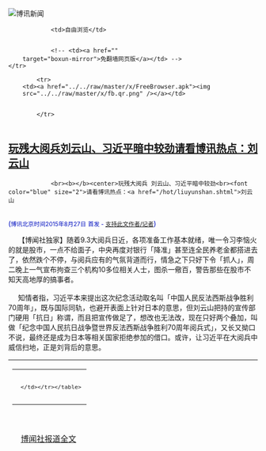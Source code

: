 

<img src="../../raw/master/x/logo_40.gif" alt="博讯新闻"/>
<table>
    <tr>
                
                <td>自由浏览</td>
        
        
                <!-- <td><a href=""
        target="boxun-mirror">免翻墙网页版</a></td> -->
    </tr>
    
            <tr>
        <td><a href="../../raw/master/x/FreeBrowser.apk"><img
        src="../../raw/master/x/fb.qr.png" /></a></td>

        
            </tr>
</table>
<h2>
	<a href="http://www.boxun.com/news/gb/china/2015/08/201508270357.shtml" target="boxun-mirror">玩残大阅兵刘云山、习近平暗中较劲请看博讯热点：刘云山</a>
</h2>
<p><tr>
<td class="F11" colspan="2" style="line-height:18pt; font-family:宋体; font-size: 12pt;padding:10px;border-top:0"> 

                <br><b></b><center>玩残大阅兵 刘云山、习近平暗中较劲<br><font color="blue" size="2">请看博讯热点：<a href="/hot/liuyunshan.shtml">刘云山
</a></font><br><font color="#000fC0">(<small>博讯北京时间2015年8月27日</small> <small>首发 - <a href="/cgi-bin/news/support.cgi?art_id=china201508270357" target="_new">支持此文作者/记者</a></small>)</font>
</center>
                <!--bodystart-->      【博闻社独家】随着9.3大阅兵日近，各项准备工作基本就绪，唯一令习李恼火的就是股市，一点不给面子，中央再度对银行「降准」甚至连全民养老金都搭进去了，依然跌个不停，与阅兵应有的气氛背道而行，情急之下只好下令「抓人」，周二晚上一气宣布拘查三个机构10多位相关人士，图杀一儆百，警告那些在股市不知天高地厚的搞事者。<br>
    <br>
      知情者指，习近平本来提出这次纪念活动取名叫「中国人民反法西斯战争胜利70周年」，既与国际同轨，也避开表面上针对日本的意思，但刘云山把持的宣传部门硬用「抗日」称谓，而且把宣传做足了，想改也无法改，现在只好两个叠加，叫做「纪念中国人民抗日战争暨世界反法西斯战争胜利70周年阅兵式」，又长又拗口不说，最终还是成为日本等相关国家拒绝参加的借口。或许，让习近平在大阅兵中威信扫地，正是刘背后的意思。 
<table cellpadding="4" align="left" border="0" width="300" height="250"><tr><td>
<table cellpadding="2" cellspacing="0" border="0"><tr><td align="center" style="line-height:18pt; font-family:宋体; font-size: 10pt;padding:10px;border-top:0">

<!-- boxun.com_300x250_education-article-embed_chinese -->
<div id="box011">
<script type="text/javascript">

</script>
</div>

     </td></tr></table>
</td></tr></table>
<br>
                       <br>
    <a href="http://bowenpress.com/news/bowen_14916.html">博闻社报道全文</a><br>
    <br>
        <br>
    <br>
        <p><strong>博闻强记、洞察中国</strong>：关注博闻精彩报道，推特（<a href="http://twitter.com/bowenpress">@bowenpress</a>）、脸书（<a href="http://facebook.com/bowenpress">@bowenpress</a>）</p>
 [博讯首发,转载请注明出处]- <a href="/cgi-bin/news/support.cgi?art_id=china201508270357" target="_new">支持此文作者/记者</a><!--bodyend-->(博讯 boxun.com) <br><!----> 4100357       
<hr>
<table width="620"><tr><td>
<b></p>
<p>
	<small> ============== 12小时前</small>
</p><h2>
	<a href="http://www.boxun.com/news/gb/china/2015/08/201508270016.shtml" target="boxun-mirror">中信证券总经理被抓背后剑指中共常委刘云山请看博讯热点：刘云山</a>
</h2>
<p><tr>
<td class="F11" colspan="2" style="line-height:18pt; font-family:宋体; font-size: 12pt;padding:10px;border-top:0"> 

                <br><b></b><center>中信证券总经理被抓 背后剑指中共常委刘云山<br><font color="blue" size="2">请看博讯热点：<a href="/hot/liuyunshan.shtml">刘云山
</a></font><br><font color="#000fC0">(<small>博讯北京时间2015年8月27日</small> <small>首发 - <a href="/cgi-bin/news/support.cgi?art_id=china201508270016" target="_new">支持此文作者/记者</a></small>)</font>
</center>
                <!--bodystart-->      【博闻社独家】内地股市大溃堤，虽当局倾尽全力打救，甚至注入养老基金但仍无济于市，本周沪市跌破3000点，逾亿股民怒气冲天几近爆煲。当局情急之下昨日一口气宣布拘查三个部门有关人士，其中最受关注是中信证券总经理徐刚。本社获悉，徐刚的顶头上司正是中信证券副董事长刘乐飞，刘乐飞的父亲即中共现任政治局常委刘云山。<br>
    <br>
     新华社8月25日晚间发布消息称，中信证券徐某等8人涉嫌违法从事证券交易活动已被公安机关要求协助调查。财新记者今日确认，中信证券徐某即为中信证券执行委员会委员、董事总经理徐刚。而中信内部人士对本社透露，徐刚的上司正是去年3月上任中信副董事长的刘乐飞，也就是刘云山的大公子。 
<table cellpadding="4" align="left" border="0" width="300" height="250"><tr><td>
<table cellpadding="2" cellspacing="0" border="0"><tr><td align="center" style="line-height:18pt; font-family:宋体; font-size: 10pt;padding:10px;border-top:0">

<!-- boxun.com_300x250_article-embed_chinese -->

<!-- boxun.com_300x250_article-embed_chinese -->
<div id="box006">
<script type="text/javascript">

</script>
</div>


     </td></tr></table>
</td></tr></table>
<br>
                       <br>
    去年3月18日，中国证监会层批覆同意刘乐飞出任中信证券副董事长。在刘乐飞赴任该职务后，中信证券副董事长职位也由一变二，分别为殷可和刘乐飞担任。年仅41岁的刘乐飞也是中信证券目前董事会中最年轻的一位。<br>
    <br>
    <a href="http://bowenpress.com/news/bowen_14807.html">博闻社报道全文</a><br>
    <br>
    <p><strong>博闻强记、洞察中国</strong>：关注博闻精彩报道，推特（<a href="http://twitter.com/bowenpress">@bowenpress</a>）、脸书（<a href="http://facebook.com/bowenpress">@bowenpress</a>）</p>
 [博讯首发,转载请注明出处]- <a href="/cgi-bin/news/support.cgi?art_id=china201508270016" target="_new">支持此文作者/记者</a><!--bodyend-->(博讯 boxun.com) <br><!----> 3550016       
<hr>
<table width="620"><tr><td>
<b></p>
<p>
	<small> ============== 12小时前</small>
</p><h2>
	<a href="http://www.boxun.com/news/gb/china/2015/08/201508252306.shtml" target="boxun-mirror">病危中李鹏不忘9.3登天安门观礼阅兵请看博讯热点：李鹏家族</a>
</h2>
<p><tr>
<td class="F11" colspan="2" style="line-height:18pt; font-family:宋体; font-size: 12pt;padding:10px;border-top:0"> 

                <br><b></b><center>病危中李鹏不忘9.3登天安门观礼阅兵<br><font color="blue" size="2">请看博讯热点：<a href="/hot/lipeng.shtml">李鹏家族
</a></font><br><font color="#000fC0">(<small>博讯北京时间2015年8月25日</small> <small>首发 - <a href="/cgi-bin/news/support.cgi?art_id=china201508252306" target="_new">支持此文作者/记者</a></small>)</font>
</center>
                <!--bodystart-->      【博闻社独家】纪念抗日战争胜利70周年9.3大阅兵万事具备，如箭待发。中共高层正就阅兵主席台观礼的安排进行协商，包括胡锦涛、江泽民等前任领导人如何安排等。已病危卧床的前总理李鹏被征询意见时表示，如身体许可“希望和同志们一起</p>
<p>
	<small> ============== 2天前</small>
</p><h2>
	<a href="http://www.boxun.com/news/gb/finance/2015/08/201508240223.shtml" target="boxun-mirror">央行内部消息：明年人民币兑美元恐贬至8请看博讯热点：人民币升值</a>
</h2>
<p><tr><td class="F11" colspan="2" style="line-height:18pt; font-family:宋体; font-size: 12pt;padding:10px;border-top:0"> 

                <br><b></b><center>央行内部消息：明年人民币兑美元恐贬至8<br><font color="blue" size="2">请看博讯热点：<a href="/hot/renminbi.shtml">人民币升值
</a></font><br><font color="#000fC0">(<small>博讯北京时间2015年8月24日</small> <small>首发 - <a href="/cgi-bin/news/support.cgi?art_id=finance201508240223" target="_new">支持此文作者/记者</a></small>)</font>
</center>
                <!--bodystart-->      【博</td></tr></p>
<p>
	<small> ============== 3天前</small>
</p><h2>
	<a href="http://www.boxun.com/news/gb/china/2015/08/201508221121.shtml" target="boxun-mirror">紫禁城来鸿:习近平对达赖喇嘛比胡锦涛还狠？请看博讯热点：西藏问题</a>
</h2>
<p><tr>
<td class="F11" colspan="2" style="line-height:18pt; font-family:宋体; font-size: 12pt;padding:10px;border-top:0"> 

                <br><b></b><center>紫禁城来鸿:习近平对达赖喇嘛比胡锦涛还狠？<br><font color="blue" size="2">请看博讯热点：<a href="/hot/tibet.shtml">西藏问题
</a></font><br><font color="#000fC0">(<small>博讯北京时间2015年8月22日</small> <small>首发 - <a href="/cgi-bin/news/support.cgi?art_id=china201508221121" target="_new">支持此文作者/记者</a></small>)</font>
</center>
                <!--bodystart-->      【博闻社独家】这几天(其实不止这几天)习近平一定忙翻天了。今天，北京要举行世界田径锦标赛，虽说是体育赛事，但今晚在国家体育场举行的开幕式习大大要可能要出席；赛事一结束紧跟着就是举世瞩目的9.3大阅兵，那是今年内政的大事。阅兵一完，又是西藏自治区成立50周年庆典，中央要派人去祝贺，没准习大大又要亲自赴雪域高原，给藏族人民一个惊喜；随后是对美国的国事访问，那又是今年外交的压轴，习老大已下旨，“只许成功不许失败”。<br>
    <br>
     说到西藏自治区50周年庆典，可能外面不够重视，毕竟离首都中心远了点，再说了，五个自治区经常有这个庆典那个庆典，犯不着大惊小怪。不过，本编辑近日收到紫禁城来鸿却提醒，千万莫忽视西南雪域高原的事情，最近习大大有一个关于西藏的内部讲话，对达赖喇嘛和藏独分裂问题，首次发出如此强烈的内部警告，使不少听训者都有点出乎意外。 
<table cellpadding="4" align="left" border="0" width="300" height="250"><tr><td>
<table cellpadding="2" cellspacing="0" border="0"><tr><td align="center" style="line-height:18pt; font-family:宋体; font-size: 10pt;padding:10px;border-top:0">

<!-- boxun.com_300x250_article-embed_chinese -->

<!-- boxun.com_300x250_article-embed_chinese -->
<div id="box006">
<script type="text/javascript">

</script>
</div>


     </td></tr></table>
</td></tr></table>
<br>
                       <br>
    来鸿透露，习近平的这个有关西藏的讲话，对达赖喇嘛充满了敌意和仇视，将藏区过去一段时期出现的僧侣自焚现象，归罪于达赖喇嘛分裂集团。将达赖喇嘛及其争取西藏自由的藏人归类为“外国反华势力”，包括民运、东突、法轮功等。而且称西藏的分裂活动策略在改变，出现新的手法甚至是暴力倾向。<br>
    <br>
    来鸿透露，习大大在讲话中，使用了“达赖所剩的时日已不多了”这样的表述，似乎显示中共用“斗命长”的战略来对付达赖，已见到曙光。习大大还要求驻藏军队要积极配合地方维稳，加大西藏重点敏感地区的维稳力度，要坚决打击敌对势力的破坏活动。并指示藏区军队参与的维稳要转入常态，部队要树立长期作战的思想。<br>
    <br>
    <p><strong>博闻强记、洞察中国</strong>：关注博闻精彩报道，推特（<a href="http://twitter.com/bowenpress">@bowenpress</a>）、脸书（<a href="http://facebook.com/bowenpress">@bowenpress</a>）</p>
 [博讯首发,转载请注明出处]- <a href="/cgi-bin/news/support.cgi?art_id=china201508221121" target="_new">支持此文作者/记者</a><!--bodyend-->(博讯 boxun.com) <br><!----> 161121       
<hr>
<table width="620"><tr><td>
<b></p>
<p>
	<small> ============== 5天前</small>
</p><h2>
	<a href="http://www.boxun.com/news/gb/china/2015/08/201508220505.shtml" target="boxun-mirror">数千老兵集结广东阳江千警戒备封锁全城请看博讯热点：突发事件</a>
</h2>
<p><tr>
<td class="F11" colspan="2" style="line-height:18pt; font-family:宋体; font-size: 12pt;padding:10px;border-top:0"> 

                <br><b></b><center>数千老兵集结广东阳江千警戒备封锁全城<br><font color="blue" size="2">请看博讯热点：<a href="/hot/tufa.shtml">突发事件
</a></font><br><font color="#000fC0">(<small>博讯北京时间2015年8月22日</small> <small>首发 - <a href="/cgi-bin/news/support.cgi?art_id=china201508220505" target="_new">支持此文作者/记者</a></small>)</font>
</center>
                <!--bodystart-->      各地数千老兵集结广东省阳江市为日前被打伤的老兵讨说法，当地出动逾千警力全城戒备，多个高速路口以及市内多条道路被警察封锁，全城交通瘫痪。<br>
    <br>
    8月19日，数百越战老兵到阳江市政府抗议政府克扣老兵补贴时，与大量警察以及政府人员发生激烈冲突，导致20余名老兵受伤入院。当天下午开始，广东省内以及广西、湖南、贵州等多省老兵陆续赶至阳江声援并围堵阳江市政府。<br>
    <br>
    网友“通明肥记”发帖说：阳江成了老兵集中营啊，连山西、广西都来了，广东省内好多地方也来了，团结就是力量，什么时候才能结束。<br>
    <br>
    另一名网友“牛仔抄都你啦”说：据情报,今早已有六个省的参战老兵抵达阳江！<br>
    <br>
    当地出动大量特警、武警封锁了多个高速路口，拦截前来声援的老兵，从21日开始，市内通往市政府的多条道路被警察设置路障封锁，全城交通瘫痪。同时，各媒体记者亦被禁止进入阳江市。<br>
    <br>
    网友“Ranevs”发帖说：整个阳江已经混乱成一团粥了。市区道路几乎全部瘫痪，各高速路口全是武警特警执勤，封锁各处消息，不让各大媒体进入阳江。目前为止，阳江市政府方圆一公里内为警戒区，武警特警24小时待命，预防各类突发事件。<br>
    <br>
    至21日，老兵搭建在市政府的帐篷已被警察强行拆除，示威老兵已无法靠近市政府，但仍有部分老兵周边游行抗议。网友上传到网络的图片显示，阳江市政府周边布满了大量路障以及各种警察，只有数百市民在场围观，未见有老兵出现。<br>
    <br>
    网友“tck1262404957”发帖说：昨天，老兵们集结在市政府门口，属于主攻方，而政府处于防御状态，无从下手。 无奈被奸人离间出卖，导致老兵们失去上风位置。现在政府军重兵把守主要城门，老兵们无法突破城门，支援兵又被截停，老兵老将太可怜了。<br>
    <br>
    “tck1262404957”说：老兵们现在无法再次进入市政府门口抗议，只能游街示威。<br>
    <br>
    目前事态仍在发展当中。<br>
    <br>
    （网路图片） <br>
    <img src="/news/images/2015/08/201508220505china1.jpg" alt="数千老兵集结广东阳江千警戒备封锁全城"><p><br>
    <img src="/news/images/2015/08/201508220505china2.jpg" alt="数千老兵集结广东阳江千警戒备封锁全城"></p>
<p><br>
    <img src="/news/images/2015/08/201508220505china3.jpg" alt="数千老兵集结广东阳江千警戒备封锁全城"></p>
<p><br>
    <img src="/news/images/2015/08/201508220505china4.jpg" alt="数千老兵集结广东阳江千警戒备封锁全城"></p>
<p><br>
    <img src="/news/images/2015/08/201508220505china5.jpg" alt="数千老兵集结广东阳江千警戒备封锁全城"></p>
<p><br>
    <img src="/news/images/2015/08/201508220505china6.jpg" alt="数千老兵集结广东阳江千警戒备封锁全城"></p>
<p><br>
    <img src="/news/images/2015/08/201508220505china7.jpg" alt="数千老兵集结广东阳江千警戒备封锁全城"></p>
<p><br>
    <img src="/news/images/2015/08/201508220505china8.jpg" alt="数千老兵集结广东阳江千警戒备封锁全城"></p>
<p><br>
    <img src="/news/images/2015/08/201508220505china9.jpg" alt="数千老兵集结广东阳江千警戒备封锁全城"></p>
<p><br>
    <br>
     
 [博讯首发,转载请注明出处]- <a href="/cgi-bin/news/support.cgi?art_id=china201508220505" target="_new">支持此文作者/记者</a><!--bodyend-->(博讯 boxun.com) <br><!-- http://upload.bx.tl/news/temp13/201508211237491.jpg http://upload.bx.tl/news/temp13/201508211237492.jpg http://upload.bx.tl/news/temp13/201508211237493.jpg http://upload.bx.tl/news/temp13/201508211237494.jpg http://upload.bx.tl/news/temp13/201508211238081.jpg http://upload.bx.tl/news/temp13/201508211238082.jpg http://upload.bx.tl/news/temp13/201508211238083.jpg http://upload.bx.tl/news/temp13/201508211238084.jpg http://upload.bx.tl/news/temp13/201508211238151.jpg--> 2980504       
</p>
<hr>
<table width="620"><tr><td>
<b></p>
<p>
	<small> ============== 5天前</small>
</p><h2>
	<a href="http://www.boxun.com/news/gb/china/2015/08/201508210512.shtml" target="boxun-mirror">令完成首度开腔中纪委动员女儿来美说服请看博讯热点：令计划</a>
</h2>
<p><tr>
<td class="F11" colspan="2" style="line-height:18pt; font-family:宋体; font-size: 12pt;padding:10px;border-top:0"> 

                <br><b></b><center>令完成首度开腔 中纪委动员女儿来美说服<br><font color="blue" size="2">请看博讯热点：<a href="/hot/ljh.shtml">令计划
</a></font><br><font color="#000fC0">(<small>博讯北京时间2015年8月21日</small> <small>首发 - <a href="/cgi-bin/news/support.cgi?art_id=china201508210512" target="_new">支持此文作者/记者</a></small>)</font>
</center>
                <!--bodystart-->      【博闻社独家】美国国务院警告北京派特工去美国非法“猎狐”追逃，使前中办主任令计划的胞弟令完成再度成为舆论焦点。《纽约时报》等美国媒体纷纷追踪报道揭露内幕，但却始终无法接触到令完成本人。香港8月1日出版《博讯》月刊刊出令完成与美国友人的电话对话，就外界有关报道以及中共对其兄的指控作回应。这也是令完成逃美两年后，首次就其本人和家族的案情回应外界查询。纽时、华尔街日报和CNN近日报道证实博讯和博闻社报道的准确性。<br>
    <br>
     据报道，令完成是7月25日在加州一个隐秘地点接受友人电话访问，回应有关问题的。此前的7月20日，中共刚刚宣告对令计划开除党籍公职、移交司法处理的决定；令完成接受美国友人的电话谈话，显然也是为了回应中共当局对其兄的处理决定。据透露，这位美国友人实际上就是令完成在美国资产的管理人李树海。 
<table cellpadding="4" align="left" border="0" width="300" height="250"><tr><td>
<table cellpadding="2" cellspacing="0" border="0"><tr><td align="center" style="line-height:18pt; font-family:宋体; font-size: 10pt;padding:10px;border-top:0">

<!-- boxun.com_300x250_article-embed_chinese -->

<!-- boxun.com_300x250_article-embed_chinese -->
<div id="box006">
<script type="text/javascript">

</script>
</div>


     </td></tr></table>
</td></tr></table>
<br>
                       <br>
    <a href="http://bowenpress.com/news/bowen_5586.html">博闻社7月7日曾独家披露</a>，中共为了游说令完成回国配合调查，今年5、6月曾派出一个庞大的工作组去美国，做令完成的工作，工作组成员包括中纪委、公安部等部门的人员，他们都是以商务或旅游签证进入美国，从事这项实质上是追逃工作的，当局甚至把令完成在国内已工作的女儿也拉去，游说令完成。<br>
    <br>
    据李树海向《博讯》月刊透露，已经改名王诚的令完成否认自己偷带大量中共高层密件逃美，哀叹“我哪里有什么政治核弹啊”？表示“我现在能安安稳稳过日子就算不错了”。他又为令计划鸣不平，认为胞兄是被人构陷，称胞兄作为曾经的中办主任，“他在那个职务那么多年，甚縻不知道？还用窃取什么秘密？”<br>
    <br>
    据透露，令完成在电话中的情绪十分低落，“他曾经想到过自杀，万念俱焚。”，所幸有新婚夫人在旁给他宽慰，使令完成才不致于崩溃。令完成的新婚夫人与令完成是两种完全不同类型的人，她不关心也不明白政治，明知令完成跟她结婚是有目的，是为了获得美国缘卡免回中国，她仍然义无反顾爱上这个外表非常绅士的中国同胞。她当时并不了解，这个男人原来是在祖国惹了天大麻烦的人。但一日夫妻百日恩，她别无选择。<br>
    <br>
    <a href="http://bowenpress.com/news/bowen_13428.html">博闻社报道全文</a><br>
    <br>
    <p><strong>博闻强记、洞察中国</strong>：关注博闻精彩报道，推特（<a href="http://twitter.com/bowenpress">@bowenpress</a>）、脸书（<a href="http://facebook.com/bowenpress">@bowenpress</a>）</p>
 [博讯首发,转载请注明出处]- <a href="/cgi-bin/news/support.cgi?art_id=china201508210512" target="_new">支持此文作者/记者</a><!--bodyend-->(博讯 boxun.com) <br><!----> 60512       
<hr>
<table width="620"><tr><td>
<b></p>
<p>
	<small> ============== 6天前</small>
</p><h2>
	<a href="http://www.boxun.com/news/gb/china/2015/08/201508211311.shtml" target="boxun-mirror">毛泽东前侍卫长抓四人帮决策者之一汪东兴病逝</a>
</h2>
<p><tr><td class="F11" colspan="2" style="line-height:18pt; font-family:宋体; font-size: 12pt;padding:10px;border-top:0"> 

                <br><b></b><center>毛泽东前侍卫长抓四人帮决策者之一汪东兴病逝<br><font color="#000fC0">(<small>博讯北京时间2015年8月21日</small> <small>首发 - <a href="/cgi-bin/news/support.cgi?art_id=china201508211311" target="_new">支持此文作者/记者</a></small>)</font>
</center>
                <!--bodystart-->     【博闻社独家】本社从北京获悉，原中共中央副主席、毛泽东前侍</td></tr></p>
<p>
	<small> ============== 6天前</small>
</p><h2>
	<a href="http://www.boxun.com/news/gb/china/2015/08/201508211050.shtml" target="boxun-mirror">官方公布危险品达2,500吨网民质疑老百姓没死和失踪？</a>
</h2>
<p><tr><td class="F11" colspan="2" style="line-height:18pt; font-family:宋体; font-size: 12pt;padding:10px;border-top:0"> 

                <br><b></b><center>官方公布危险品达2,500吨 网民质疑老百姓没死和失踪？<br><font color="#000fC0"><small>(博讯北京时间2015年8月21日 转载)</small></font>
</center>
            <!--bodystart-->       天津大爆炸 官方公布危险品达2,500吨<br>    <br>    <img src="/news/images/2015/08/201508211208china1.jpg" alt="官方公布危险品达2,500吨 网民质疑老百姓没死和失踪？"><br>    【河岸死鱼涌现】■距爆炸地点6公里的海河闸岸边有大量死鱼，发出恶臭。互联网<br>    <br>    【天津大爆炸】<br>    <br>    距天津港爆炸中心6公里的岸边，昨惊现大量死鱼，发出浓烈腐臭。居民表示该处从未出现过如此大规模死鱼现象。惟官方称该河段水质未检验出氰化物（山埃），鱼类缺氧而死。官方昨公布爆炸仓库内约有40种共2,500吨危险品，而爆炸核心的「黑洞」深坑，山埃最高超标逾800倍，处理或需3个月。<br>    <br>    距天津港爆炸中心约6公里的海河闸岸边，昨出现大批死鱼。下午的新闻发布会上，天津市环境监测中心主任邓小文称已派人去调查了解死鱼原因，他补充说，每年这时候常见有死鱼，因为海河本身污染严重。昨晚，该中心称对该河段水质进行了采样分析，未检验出山埃，邓小文指鱼的死因是「高温遇降水时地表污染物流进河道，引起富营养化，导致鱼类缺氧而死」 。官方《环球时报》引述滨海新区农委领导表示，将打捞死鱼，填埋处理。据官方人员所述，死鱼品种多为斑</td></tr></p>
<p>
	<small> ============== 6天前</small>
</p><h2>
	<a href="http://www.boxun.com/news/gb/china/2015/08/201508200829.shtml" target="boxun-mirror">习近平掌权1000天中国面临内焦外困境地请看博讯热点：习近平观察</a>
</h2>
<p><tr>
<td class="F11" colspan="2" style="line-height:18pt; font-family:宋体; font-size: 12pt;padding:10px;border-top:0"> 

                <br><b></b><center>习近平掌权1000天 中国面临内焦外困境地<br><font color="blue" size="2">请看博讯热点：<a href="/hot/xijinping.shtml">习近平观察
</a></font><br><font color="#000fC0">(<small>博讯北京时间2015年8月20日</small> <small>首发 - <a href="/cgi-bin/news/support.cgi?art_id=china201508200829" target="_new">支持此文作者/记者</a></small>)</font>
</center>
                <!--bodystart-->      <br>
    【博闻社评述】近年来，无论是大国外交还是周边外交，中国都发生了巨大的变化，从“韬光养晦”转向了“有所作为”。但在国际社会看来，中国外交开始具有了“自信性”，甚至“进攻性”。<br>
      
<table cellpadding="4" align="left" border="0" width="300" height="250"><tr><td>
<table cellpadding="2" cellspacing="0" border="0"><tr><td align="center" style="line-height:18pt; font-family:宋体; font-size: 10pt;padding:10px;border-top:0">

<!-- boxun.com_300x250_article-embed_chinese -->

<!-- boxun.com_300x250_article-embed_chinese -->
<div id="box006">
<script type="text/javascript">

</script>
</div>


     </td></tr></table>
</td></tr></table>
<br>
                       执政1000天以后，习近平让人们对他有了更全面的了解。曾与习近平接触过的一位亚洲高级外交人士称，尽管习近平在国内是经济改革的拥护者，但他的外交政策却被充满民族主义和军事象征意义的“中国梦”所主导。<br>
    <br>
    在这种思维的主导下，中国外交一系列咄咄逼人的动作让周边世界感到不适应。<br>
    <br>
    首先是中共防空识别区的划定。中共防空识别区是中共面临巨大的危机下，转嫁危机的办法。事实上中共的本意并不是针对美国和日本，而是针对国内危机，激起民众狂热的爱国主义。不过一些中国问题专家认为，习近平对中国在亚洲的领土主张的追求是为了满足中国人民解放军的要求以及巩固他掌握权力。<br>
    <br>
    对此，周边国家反映强烈。2013年12月日本和东盟在东京发表联合声明，称将依照公认的国际法原则确保地区的飞行自由与民航安全。虽未直言，但声明针对的对像依然是中共的“东海防空识别区”。此外，日本和东盟还在会上就地区局势和安全发表联合声明。声明中说，双方将增强合作，并依照公认的国际法原则确保地区的飞行自由与民航安全。<br>
    <br>
    与此同时，为了加强日本与东盟各国的联系，日本首相安倍晋三在会上宣布，将在未来五年内向东盟提供200亿美元的政府援助。而亚投行在北京成立以后，日本更是加强与东盟各国的联系，今年8月日本方面承诺，将向菲律宾提供价值20亿美元的经济援助，帮助后者改善铁路交通状况。其实，不光是菲律宾，越南当前也是日本方面拉拢的目标之一。依照日越方面先前达成的官方发展协助项目，日本总计打算向越南捐赠3艘巡逻艇，以增强后者的海上监控能力。<br>
    <br>
    其次，中共的外交手法不但让周边国家感到不安，更是让美国感到失望。失望的来由就是习氏违背了“投桃报李”的国际法对等法则。<br>
    <br>
    2012年2月13至17日，习近平以国家副主席的身分对美国进行正式访问。在这五天内，美国副总统拜登一直和习近平形影不离。据悉拜登向习近平透露了中共内部一些人足以让习近平下台甚至身亡的信息。<br>
    <br>
    此前的2月6日，原重庆公安局局长王立军刚从薄熙来的监控下，逃进美国驻成都领事馆，提出要政治庇护并向美国情报机构提供不少“意外”且非常有价值的材料，包括曝光了周永康与薄熙来企图推翻习近平的政变计画。这些情报为习近平执掌政权以后，清除周、薄、令的势力打下基础。<br>
    <br>
    从这个角度看，拜登和习近平之所以私交好，就是因为当习近平面临危险时，拜登曾经帮过他，变相救了习的命。<br>
    <br>
    然而，在此后不久美国需要中国帮助的时候，习近平却采取让美国感到失望的态度。具体表现在中国政府对泄露美国国家安全局关于棱镜计划监听项目的秘密文档的斯诺登事件的处理上。<br>
    <br>
    <p><strong>博闻强记、洞察中国</strong>：关注博闻精彩报道，推特（<a href="http://twitter.com/bowenpress">@bowenpress</a>）、脸书（<a href="http://facebook.com/bowenpress">@bowenpress</a>）</p>
<br>
    <br>
    <a href="http://bowenpress.com/news/bowen_12881.html">博闻社全文</a><br>
    <br>
    －
 [博讯首发,转载请注明出处]- <a href="/cgi-bin/news/support.cgi?art_id=china201508200829" target="_new">支持此文作者/记者</a><!--bodyend-->(博讯 boxun.com) <br><!----> 4500829       
<hr>
<table width="620"><tr><td>
<b></p>
<p>
	<small> ============== 7天前</small>
</p><h2>
	<a href="http://www.boxun.com/news/gb/china/2015/08/201508201322.shtml" target="boxun-mirror">杭州公安做蟊贼，私潜梁丽婉住处搜窃（视频）请看博讯热点：警察、官员恶行</a>
</h2>
<p><tr>
<td class="F11" colspan="2" style="line-height:18pt; font-family:宋体; font-size: 12pt;padding:10px;border-top:0"> 

                <br><b></b><center>杭州公安做蟊贼，私潜梁丽婉住处搜窃（视频）<br><font color="blue" size="2">请看博讯热点：<a href="/hot/jingcha.shtml">警察、官员恶行
</a></font><br><font color="#000fC0">(<small>博讯北京时间2015年8月20日</small> <small>首发 - <a href="/cgi-bin/news/support.cgi?art_id=china201508201322" target="_new">支持此文作者/记者</a></small>)</font>
</center>
                <!--bodystart-->      <br>
    <iframe src="https://player.vimeo.com/video/136781476" width="500" height="375" frameborder="0" webkitallowfullscreen mozallowfullscreen allowfullscreen></iframe> <p><a href="https://vimeo.com/136781476">杭州公安做蟊贼</a> from <a href="https://vimeo.com/boxun">boxun</a> on <a href="https://vimeo.com">Vimeo</a>.</p>
<br>
    <br>
    2015年8月5日，杭州市江干区公安局的警察和打手一行4、5人，闯入弄口村徐桂珠家里，说是有人举报房屋出租，要查这里住户的暂住证。他们直奔3楼，一个穿制服的警察不顾户主抗议，到处查看，把每一个房门都推开张望。当推开最后一间房门时候，这个警察似乎非常肯定地说了一句：“这是梁丽婉住的房间！”（警察身上带有录像设备），然后悻悻而退。殊不知，4天后的8月9日，在光天化日一个女蟊贼趁人不备，潜入徐家3楼梁丽婉的房间进行搜窃。女贼将房门反锁，在梁丽婉的房间搜窃了几个小时。徐桂珠的女儿发现以后报警，那个女贼竟然骂徐女儿“傻逼”。<br>
    <br>
    杭州梁丽婉家的5层楼房于2010年被政府强拆，不但没有任何安置和补偿，反而将梁丽婉列为“维稳对象”进行迫害。经常遭到政府和公安的抓捕、关押和恐吓。梁丽婉无能力租房，只好寄居在同村“钉子户”徐桂珠家里，因此，公安和黑社会也经常来骚扰、威胁徐桂珠。这次警察来“踩点”，就是以“有人举报这里出租房屋”和“查暂住证”为由。其实徐桂珠家没有任何房屋出租。从视频画面可以看出，这个穿着制服名曰检查实为踩点的警匪，表情和语言相当尴尬，旁边还有几个黑打手保护，生怕遭到意外不测。<br>
    <br>
    梁丽婉回来之后发现，电脑、U盘、书籍、笔记本、箱子和其它所有私人物品都被翻查，丢失物品尚未来得及清点。<br>
    <br>
    当事人打电话12345投诉，所谓“为民解忧”的杭州政府竟然说“公安不会错的，公安是保护老百姓人身安全的，只要不做亏心事就让他们查吧。”很显然，公安早已经跟政府部门串通好了。<br>
    <br>
    中共采取卑鄙龌龊下三滥的手段从国民党手里夺取了政权，又用卑鄙龌龊下三滥的手段治国治民。这次对杭州梁丽婉的搜窃，不仅是再次迫害无辜民众的罪证，也再次暴露了中共肮脏下流无耻的嘴脸。再次证明了所谓“依法治国”“阳光行政”只不过是愚民和欺世的谎言。<br>
    <br>
    民主曙光已经来到，中共政权即将垮台。从东欧的实例可以得出结论：将来受清算的不仅仅是中共这个“组织”，所有在一线实施作恶的男女蟊贼和打手，必将遭到报应。<br>
    <br>
    <img src="/news/images/2015/08/201508201322china1.jpg" alt="杭州公安做蟊贼，私潜梁丽婉住处搜窃（视频）"><p><br>
    <br>
    <img src="/news/images/2015/08/201508201322china2.jpg" alt="杭州公安做蟊贼，私潜梁丽婉住处搜窃（视频）"></p>
<p><br>
    <br>
    <img src="/news/images/2015/08/201508201322china3.jpg" alt="杭州公安做蟊贼，私潜梁丽婉住处搜窃（视频）"></p>
<p><br>
    <br>
    <img src="/news/images/2015/08/201508201322china4.jpg" alt="杭州公安做蟊贼，私潜梁丽婉住处搜窃（视频）"></p>
<p><br>
    <br>
    <img src="/news/images/2015/08/201508201322china5.jpg" alt="杭州公安做蟊贼，私潜梁丽婉住处搜窃（视频）"></p>
<p><br>
    <br>
    <img src="/news/images/2015/08/201508201322china6.jpg" alt="杭州公安做蟊贼，私潜梁丽婉住处搜窃（视频）"></p>
<p><br>
    <br>
    `
 [博讯首发,转载请注明出处]- <a href="/cgi-bin/news/support.cgi?art_id=china201508201322" target="_new">支持此文作者/记者</a><!--bodyend-->(博讯 boxun.com) <br><!-- http://upload.bx.tl/news/temp13/201508192058411.jpg http://upload.bx.tl/news/temp13/201508192058412.jpg http://upload.bx.tl/news/temp13/201508192058413.jpg http://upload.bx.tl/news/temp13/201508192058414.jpg http://upload.bx.tl/news/temp13/201508192104531.jpg http://upload.bx.tl/news/temp13/201508192104532.jpg--> 3311322       
</p>
<hr>
<table width="620"><tr><td>
<b></p>
<p>
	<small> ============== 7天前</small>
</p><h2>
	<a href="http://www.boxun.com/news/gb/china/2015/08/201508201402.shtml" target="boxun-mirror">视频：杭州公安做蟊贼，私潜梁丽婉住处搜窃请看博讯热点：警察、官员恶行</a>
</h2>
<p><tr>
<td class="F11" colspan="2" style="line-height:18pt; font-family:宋体; font-size: 12pt;padding:10px;border-top:0"> 

                <br><b></b><center>视频：杭州公安做蟊贼，私潜梁丽婉住处搜窃<br><font color="blue" size="2">请看博讯热点：<a href="/hot/jingcha.shtml">警察、官员恶行
</a></font><br><font color="#000fC0">(<small>博讯北京时间2015年8月20日</small> <small>首发 - <a href="/cgi-bin/news/support.cgi?art_id=china201508201402" target="_new">支持此文作者/记者</a></small>)</font>
</center>
                <!--bodystart-->      <br>
    <iframe src="https://player.vimeo.com/video/136781476" width="500" height="375" frameborder="0" webkitallowfullscreen mozallowfullscreen allowfullscreen></iframe> <p><a href="https://vimeo.com/136781476">杭州公安做蟊贼</a> from <a href="https://vimeo.com/boxun">boxun</a> on <a href="https://vimeo.com">Vimeo</a>.</p>
<br>
    <br>
    2015年8月5日，杭州市江干区公安局的警察和打手一行4、5人，闯入弄口村徐桂珠家里，说是有人举报房屋出租，要查这里住户的暂住证。他们直奔3楼，一个穿制服的警察不顾户主抗议，到处查看，把每一个房门都推开张望。当推开最后一间房门时候，这个警察似乎非常肯定地说了一句：“这是梁丽婉住的房间！”（警察身上带有录像设备），然后悻悻而退。殊不知，4天后的8月9日，在光天化日一个女蟊贼趁人不备，潜入徐家3楼梁丽婉的房间进行搜窃。女贼将房门反锁，在梁丽婉的房间搜窃了几个小时。徐桂珠的女儿发现以后报警，那个女贼竟然骂徐女儿“傻逼”。<br>
    <br>
    杭州梁丽婉家的5层楼房于2010年被政府强拆，不但没有任何安置和补偿，反而将梁丽婉列为“维稳对象”进行迫害。经常遭到政府和公安的抓捕、关押和恐吓。梁丽婉无能力租房，只好寄居在同村“钉子户”徐桂珠家里，因此，公安和黑社会也经常来骚扰、威胁徐桂珠。这次警察来“踩点”，就是以“有人举报这里出租房屋”和“查暂住证”为由。其实徐桂珠家没有任何房屋出租。从视频画面可以看出，这个穿着制服名曰检查实为踩点的警匪，表情和语言相当尴尬，旁边还有几个黑打手保护，生怕遭到意外不测。<br>
    <br>
    梁丽婉回来之后发现，电脑、U盘、书籍、笔记本、箱子和其它所有私人物品都被翻查，丢失物品尚未来得及清点。<br>
    <br>
    当事人打电话12345投诉，所谓“为民解忧”的杭州政府竟然说“公安不会错的，公安是保护老百姓人身安全的，只要不做亏心事就让他们查吧。”很显然，公安早已经跟政府部门串通好了。<br>
    <br>
    中共采取卑鄙龌龊下三滥的手段从国民党手里夺取了政权，又用卑鄙龌龊下三滥的手段治国治民。这次对杭州梁丽婉其外出家中无人进行搜窃，不仅是再次迫害无辜民众的罪证，也再次暴露了中共肮脏下流无耻的嘴脸。再次证明了所谓“依法治国”“阳光行政”只不过是愚民和欺世的谎言。<br>
    <br>
    民主曙光已经来到，中共政权即将垮台。从东欧的实例可以得出结论：将来受清算的不仅仅是中共这个“组织”，所有在一线实施作恶的男女蟊贼和打手，必将遭到报应。<br>
    <br>
    <img src="/news/images/2015/08/201508201402china1.jpg" alt="视频：杭州公安做蟊贼，私潜梁丽婉住处搜窃"><p><br>
    <br>
    <img src="/news/images/2015/08/201508201402china2.jpg" alt="视频：杭州公安做蟊贼，私潜梁丽婉住处搜窃"></p>
<p><br>
    <br>
    <img src="/news/images/2015/08/201508201402china3.jpg" alt="视频：杭州公安做蟊贼，私潜梁丽婉住处搜窃"></p>
<p><br>
    <br>
    <img src="/news/images/2015/08/201508201402china4.jpg" alt="视频：杭州公安做蟊贼，私潜梁丽婉住处搜窃"></p>
<p><br>
    <br>
    <img src="/news/images/2015/08/201508201402china5.jpg" alt="视频：杭州公安做蟊贼，私潜梁丽婉住处搜窃"></p>
<p><br>
    <br>
    <img src="/news/images/2015/08/201508201402china6.jpg" alt="视频：杭州公安做蟊贼，私潜梁丽婉住处搜窃"></p>
<p><br>
    <br>
    `
 [博讯首发,转载请注明出处]- <a href="/cgi-bin/news/support.cgi?art_id=china201508201402" target="_new">支持此文作者/记者</a><!--bodyend-->(博讯 boxun.com) <br><!-- http://upload.bx.tl/news/temp13/201508192058411.jpg http://upload.bx.tl/news/temp13/201508192058412.jpg http://upload.bx.tl/news/temp13/201508192058413.jpg http://upload.bx.tl/news/temp13/201508192058414.jpg http://upload.bx.tl/news/temp13/201508192104531.jpg http://upload.bx.tl/news/temp13/201508192104532.jpg--> 4671402       
</p>
<hr>
<table width="620"><tr><td>
<b></p>
<p>
	<small> ============== 7天前</small>
</p><h2>
	<a href="http://www.boxun.com/news/gb/china/2015/08/201508202103.shtml" target="boxun-mirror">天津环境监测中心：死鱼河段未检出氰化物</a>
</h2>
<p><tr>
<td class="F11" colspan="2" style="line-height:18pt; font-family:宋体; font-size: 12pt;padding:10px;border-top:0"> 

                <br><b></b><center>天津环境监测中心：死鱼河段未检出氰化物<br><font color="#000fC0">(<small>博讯北京时间2015年8月20日</small> <small>转载</small>)</font>
</center>
                <!--bodystart-->      据天津广播报道：发现死鱼河段未检出氰化物。天津市环境监测中心今天下午17时30分，针对网友反映在海河大闸附近出现死鱼现象，对该河段水质进行了采样分析，未检出氰化物。（陈彤）<br>
    <br>
    早前报道：天津官方回应“海河闸岸出现大量死鱼”<br>
    <br>
    天津港危险品仓库爆炸事故今天16时召开第11次发布会。环球时报记者就“今天网传海河上游出现死鱼”一事提问，并问海河是否有监测点？<br>
    <br>
    天津市环境监测中心主任邓小文回答：环保部门已经紧急派人前往调查，与渔业水产部门合作，一有最新消息就会公布。对海河大闸河里一直对特征污染物氰化物进行监测，但海河入海口外并没有监测。每年天津天热时都会出现普遍死鱼现象，原因有很多，已派人到现场核查死鱼地点，并对水质和死鱼本身检测和检查进一步核实原因，有结果马上通报。<br>
    <br>
    环球时报报道，回答死鱼问题的天津市环境监测中心邓小文主任发布会后就去现场了。<br>
    <br>
    滨海新区农委领导表示：死鱼带在闸口附近较多，沿河岸线往北（远离闸口方向）减少，大概有100多米。他们将会对死鱼进行打捞，填埋处理。<br>
    <br>
    据现场专业人员介绍：鱼的学名叫刺鱼，属于对环境比较敏感的鱼类。<br>
    <img src="/news/images/2015/08/201508202103china1.jpg" alt="天津环境监测中心：死鱼河段未检出氰化物"><p><br>
    <img src="/news/images/2015/08/201508202103china2.jpg" alt="天津环境监测中心：死鱼河段未检出氰化物"></p>
<p><br>
    <img src="/news/images/2015/08/201508202103china3.jpg" alt="天津环境监测中心：死鱼河段未检出氰化物"></p>
<p><br>
    来源：凤凰网
 <!--bodyend-->(博讯 boxun.com) <br><!-- http://upload.bx.tl/news/temp13/201508200502511.jpg http://upload.bx.tl/news/temp13/201508200502512.jpg http://upload.bx.tl/news/temp13/201508200502513.jpg--> 3172103       
</p>
<hr>
<table width="620"><tr><td>
<b></p>
<p>
	<small> ============== 7天前</small>
</p><h2>
	<a href="http://www.boxun.com/news/gb/china/2015/08/201508180426.shtml" target="boxun-mirror">北戴河会议：反腐获共识清除周令徐郭余党经济有分歧</a>
</h2>
<p><tr>
<td class="F11" colspan="2" style="line-height:18pt; font-family:宋体; font-size: 12pt;padding:10px;border-top:0"> 

                <br><b></b><center>北戴河会议：反腐获共识清除周令徐郭余党 经济有分歧<br><font color="#000fC0">(<small>博讯北京时间2015年8月18日</small> <small>首发 - <a href="/cgi-bin/news/support.cgi?art_id=china201508180426" target="_new">支持此文作者/记者</a></small>)</font>
</center>
                <!--bodystart-->      【博闻社独家】为期13天的中共北戴河会议如期落幕，本栏目今天也要告别读者了。作为北戴河来鸿最后一期，本编辑自然要尽量「刮」多点料，完美告别。来鸿也不负众望，提供了北戴河结局的一些情况。<br>
    据透露，在近半个月的北戴河「例行度假」中，政要们在如何进一步推进反腐败问题上取得高度共识，一致同意要从组织上和思想上，清理周永康、令计划、徐才厚、郭伯雄在党政军的影响；今年下半年和明年，要对上述四人的余党同伙进行彻底清理，保证党、政、军队伍的纯洁性，以及党中央的绝对领导权。<br>
      
<table cellpadding="4" align="left" border="0" width="300" height="250"><tr><td>
<table cellpadding="2" cellspacing="0" border="0"><tr><td align="center" style="line-height:18pt; font-family:宋体; font-size: 10pt;padding:10px;border-top:0">

<!-- boxun.com_300x250_article-embed_chinese -->

<!-- boxun.com_300x250_article-embed_chinese -->
<div id="box006">
<script type="text/javascript">

</script>
</div>


     </td></tr></table>
</td></tr></table>
<br>
                       消息指，会上各位政要还就习近平总书记提议的一份省部级以上「能上能下」的名单进行了商议，其中包括「加强意识形态和宣传思想工作的领导」的建议，根据建议，五中全会前后中央要对宣传系统的负责人作调整，其目的是「进一步加强党对思想战线的领导」。<br>
    <br>
    本社曾披露，习近平可能要对中央宣传部门的负责人作调整，中宣部长刘奇葆有可能会换马。<br>
    <br>
    <a href="http://bowenpress.com/news/bowen_12777.html">博闻社报道全文</a><br>
    <br>
    <p><strong>博闻强记、洞察中国</strong>：<br>
    <br>
    关注博闻精彩报道，推特（<a href="http://twitter.com/bowenpress">@bowenpress</a>）、脸书（<a href="http://facebook.com/bowenpress">@bowenpress</a>）</p>
 [博讯首发,转载请注明出处]- <a href="/cgi-bin/news/support.cgi?art_id=china201508180426" target="_new">支持此文作者/记者</a><!--bodyend-->(博讯 boxun.com) <br><!----> 4910426       
<hr>
<table width="620"><tr><td>
<b></p>
<p>
	<small> ============== 9天前</small>
</p><h2>
	<a href="http://www.boxun.com/news/gb/china/2015/08/201508171309.shtml" target="boxun-mirror">白宫警告北京在美非法「猎狐」轰派间谍赴美威胁当事人请看博讯热点：令计划</a>
</h2>
<p><tr>
<td class="F11" colspan="2" style="line-height:18pt; font-family:宋体; font-size: 12pt;padding:10px;border-top:0"> 

                <br><b></b><center>白宫警告北京在美非法「猎狐」 轰派间谍赴美威胁当事人<br><font color="blue" size="2">请看博讯热点：<a href="/hot/ljh.shtml">令计划
</a></font><br><font color="#000fC0">(<small>博讯北京时间2015年8月17日</small> <small>首发 - <a href="/cgi-bin/news/support.cgi?art_id=china201508171309" target="_new">支持此文作者/记者</a></small>)</font>
</center>
                <!--bodystart-->      【博闻社独家】本社揭露中共秘密派人赴美威胁要挟中共前皇亲令完成事件，引起白宫关注。据纽约时报今天报导，美国国务院警告中国，不要派特务在美国境内进行施压中国逃犯、逼迫他们立即返国受审的「猎狐行动」。美方此举不但直接影响中共在美国和海外的「猎狐行动」，更为习近平下月访美前已经因为诸多争议而渐趋复杂的美中关系，再添波澜。<br>
    <br>
     「猎狐行动」是中共针对党政企业大量官员贪污后外逃，在全球发起通缉的行动，目的是让他们返国并追回不法所得。是习近平强力打击中国政治贪污腐败的重要核心部分。该行动自去年七月开展以来，中共己向全世界几十个有贪官外逃的国家派出"追逃人员",他们除了党政纪检官员,更主要是公安,检察等司法执法人员,包括国安等情报人员。3 
<table cellpadding="4" align="left" border="0" width="300" height="250"><tr><td>
<table cellpadding="2" cellspacing="0" border="0"><tr><td align="center" style="line-height:18pt; font-family:宋体; font-size: 10pt;padding:10px;border-top:0">

<!-- boxun.com_300x250_article-embed_chinese -->

<!-- boxun.com_300x250_article-embed_chinese -->
<div id="box006">
<script type="text/javascript">

</script>
</div>


     </td></tr></table>
</td></tr></table>
<br>
                       <br>
    博闻社曾独家披露，中共为追逃在美的前中办主任令计划的胞弟令完成，不惜偷偷派出近百人的工作队，成员包括中纪委、公安部、国家安全部等；来美国做令完成的工作，用软硬兼施、威胁利诱等方式，游说他回国"配合调查"，但遭令完成拒绝。中共因此怒而于早前宣告将令计划移交司法，罪名有六大条。有关报道引起海内外高度关注，美方有关部门也派人联系本社，要求提供有关情况。<br>
    <br>
    纽约时报这篇报导引述不具名美国官员说，美国手中有明确证据，这些特务是持旅游或商务签证入境美国的中国公安部(猎狐行动的主要执行单位)的间谍，近几个月来，特务利用威胁逃犯家人施压的强硬手段更是有增无减。<br>
    <br>
    博闻社全文报道：<a href="http://bowenpress.com/news/bowen_12553.html">点击这里</a><br>
    <br>
    <p><strong>博闻强记、洞察中国</strong>：关注博闻精彩报道，推特（<a href="http://twitter.com/bowenpress">@bowenpress</a>）、脸书（<a href="http://facebook.com/bowenpress">@bowenpress</a>）</p>
 [博讯首发,转载请注明出处]- <a href="/cgi-bin/news/support.cgi?art_id=china201508171309" target="_new">支持此文作者/记者</a><!--bodyend-->(博讯 boxun.com) <br><!----> 1451309       
<hr>
<table width="620"><tr><td>
<b></p>
<p>
	<small> ============== 10天前</small>
</p><h2>
	<a href="http://www.boxun.com/news/gb/china/2015/08/201508161452.shtml" target="boxun-mirror">天津爆炸涉惊天阴谋？常委原定去塘沽行程取消请看博讯热点：天津大爆炸</a>
</h2>
<p><tr>
<td class="F11" colspan="2" style="line-height:18pt; font-family:宋体; font-size: 12pt;padding:10px;border-top:0"> 

                <br><b></b><center>天津爆炸涉惊天阴谋？常委原定去塘沽行程取消<br><font color="blue" size="2">请看博讯热点：<a href="/hot/tianjinbaozha.shtml">天津大爆炸
</a></font><br><font color="#000fC0">(<small>博讯北京时间2015年8月16日</small> <small>首发 - <a href="/cgi-bin/news/support.cgi?art_id=china201508161452" target="_new">支持此文作者/记者</a></small>)</font>
</center>
                <!--bodystart-->      【博闻社独家】天津大爆炸威力巨大，仿如3级地震，死伤达数千。事件至今已4天，但中共七常委无一露面，以至外界传猜纷纭，甚至有“常委出事”之说。本社独家获悉，中共常委确有去塘沽考察之计划，但原计划是8月16日，而非发生爆炸的12日。但大爆炸亦足以震惊高层，中办紧急取消七常委所有外出考察安排。习近平就爆炸事件多次做批示。当局已成立调查组进行秘密调查。另外，再有消息证实本社早前独家披露，肇事仓库背后老板，与现中共常委张高丽有关，且涉前常委李瑞环。<br>
    <br>
     来自北京的知情者告诉本社，按照中办原计划，至少有一名常委会在北戴河会议后，去天津塘沽考察，但时间是16日，想不到12日发生大爆炸，而且是爆炸加剧毒化学物共同作用。负责安保的中办中央警卫局大为震惊，已立即取消七常委所有外出考察安排及活动，以至七常委的外出活动至今未能恢复正常。 
<table cellpadding="4" align="left" border="0" width="300" height="250"><tr><td>
<table cellpadding="2" cellspacing="0" border="0"><tr><td align="center" style="line-height:18pt; font-family:宋体; font-size: 10pt;padding:10px;border-top:0">

<!-- boxun.com_300x250_article-embed_chinese -->

<!-- boxun.com_300x250_article-embed_chinese -->
<div id="box006">
<script type="text/javascript">

</script>
</div>


     </td></tr></table>
</td></tr></table>
<br>
                       <br>
    博闻社全文报道：<a href="http://bowenpress.com/news/bowen_12408.html">点击这里</a><br>
    <br>
    <p><strong>博闻强记、洞察中国</strong>：关注博闻精彩报道，推特（<a href="http://twitter.com/bowenpress">@bowenpress</a>）、脸书（<a href="http://facebook.com/bowenpress">@bowenpress</a>）</p>
 [博讯首发,转载请注明出处]- <a href="/cgi-bin/news/support.cgi?art_id=china201508161452" target="_new">支持此文作者/记者</a><!--bodyend-->(博讯 boxun.com) <br><!----> 4101452       
<hr>
<table width="620"><tr><td>
<b></p>
<p>
	<small> ============== 11天前</small>
</p><h2>
	<a href="http://www.boxun.com/news/gb/china/2015/08/201508151501.shtml" target="boxun-mirror">天津大爆炸：至少1400死失踪700多请看博讯热点：天津大爆炸</a>
</h2>
<p><tr>
<td class="F11" colspan="2" style="line-height:18pt; font-family:宋体; font-size: 12pt;padding:10px;border-top:0"> 

                <br><b></b><center>天津大爆炸：至少1400死 失踪700多<br><font color="blue" size="2">请看博讯热点：<a href="/hot/tianjinbaozha.shtml">天津大爆炸
</a></font><br><font color="#000fC0">(<small>博讯北京时间2015年8月15日</small> <small>首发 - <a href="/cgi-bin/news/support.cgi?art_id=china201508151501" target="_new">支持此文作者/记者</a></small>)</font>
</center>
                <!--bodystart-->      【博闻社独家】本社得到独家内部消息：天津大爆炸死亡人数不完全统计已达1400多。<br>
    <br>
     据来自武警高层的消息显示，武警消防从现场以及第一线医院得到的数字截至到本社15日中午发稿时确认死亡已达1400多人，失踪700多人。消息人士指，这个数字不包括防化部队处理尸体的数字，以及远离现场的医院的死亡数字。 
<table cellpadding="4" align="left" border="0" width="300" height="250"><tr><td>
<table cellpadding="2" cellspacing="0" border="0"><tr><td align="center" style="line-height:18pt; font-family:宋体; font-size: 10pt;padding:10px;border-top:0">

<!-- boxun.com_300x250_article-embed_chinese -->

<!-- boxun.com_300x250_article-embed_chinese -->
<div id="box006">
<script type="text/javascript">

</script>
</div>


     </td></tr></table>
</td></tr></table>
<br>
                       <br>
    防化部队对尸体处理过程回避消防以及治安现场警察。<br>
    <br>
    由于大量的人员失踪，官方公布的数字仅仅限定于消防部队统计医院的数字计五十多人，引起了众多下落不明者家属的愤怒，昨天天津市政府第四次新闻发布会遭到愤怒的死难者家属的冲击，不得不中断。<br>
    <br>
    <p><strong>博闻强记、洞察中国</strong>：关注博闻精彩报道，推特（<a href="http://twitter.com/bowenpress">@bowenpress</a>）、脸书（<a href="http://facebook.com/bowenpress">@bowenpress</a>）</p>
 [博讯首发,转载请注明出处]- <a href="/cgi-bin/news/support.cgi?art_id=china201508151501" target="_new">支持此文作者/记者</a><!--bodyend-->(博讯 boxun.com) <br><!----> 1421501       
<hr>
<table width="620"><tr><td>
<b></p>
<p>
	<small> ============== 12天前</small>
</p><h2>
	<a href="http://www.boxun.com/news/gb/china/2015/08/201508142205.shtml" target="boxun-mirror">数百人死亡天津大爆炸涉张高丽和何立峰请看博讯热点：天津大爆炸</a>
</h2>
<p><tr>
<td class="F11" colspan="2" style="line-height:18pt; font-family:宋体; font-size: 12pt;padding:10px;border-top:0"> 

                <br><b></b><center>数百人死亡 天津大爆炸涉张高丽和何立峰<br><font color="blue" size="2">请看博讯热点：<a href="/hot/tianjinbaozha.shtml">天津大爆炸
</a></font><br><font color="#000fC0">(<small>博讯北京时间2015年8月14日</small> <small>首发 - <a href="/cgi-bin/news/support.cgi?art_id=china201508142205" target="_new">支持此文作者/记者</a></small>)</font>
</center>
                <!--bodystart-->      【博闻社独家】天津大爆炸致至少数百人死亡、700多人受伤，其中70多人危殆，举世震惊。本社获悉，出事化工品仓库之所以可绕过环保评测违规在居民区设立，因其背后是中共政治局现任常委张高丽的亲家所控制，由天津滨海新区前书记、现为国家发改委副主任河立峰特批。另据透露，大爆炸是由一辆汽车引发的，怀疑有人为因素，公安部己派员调查是否涉嫌恐怖阴谋。<br>
    <br>
     知情者对本社指，发生爆炸的天津滨海新区瑞海公司危险品仓库，所属公司法人董事长等，表面上都是一些普通的自然人，但真正掌控者是中共政治局常委、常务副总理张高丽的亲家，张高丽主政天津其间，其亲家获得在该区设立化工品仓库的许可，而该许可不但绕开了环保部门的审评监监，甚至连环保部门置喙的可能性都没有，因为它是由时任天津滨海新区书记、现国家发改委副主任何立峰直接批准的，而何立峰的弟弟一直在天津承建工程项目。 
<table cellpadding="4" align="left" border="0" width="300" height="250"><tr><td>
<table cellpadding="2" cellspacing="0" border="0"><tr><td align="center" style="line-height:18pt; font-family:宋体; font-size: 10pt;padding:10px;border-top:0">

<!-- boxun.com_300x250_article-embed_chinese -->

<!-- boxun.com_300x250_article-embed_chinese -->
<div id="box006">
<script type="text/javascript">

</script>
</div>


     </td></tr></table>
</td></tr></table>
<br>
                       <br>
    <a href="http://bowenpress.com/news/bowen_11859.html">博闻社全文报道</a><br>
    <br>
    <p><strong>博闻强记、洞察中国</strong>：关注博闻精彩报道，推特（<a href="http://twitter.com/bowenpress">@bowenpress</a>）、脸书（<a href="http://facebook.com/bowenpress">@bowenpress</a>）</p>
 [博讯首发,转载请注明出处]- <a href="/cgi-bin/news/support.cgi?art_id=china201508142205" target="_new">支持此文作者/记者</a><!--bodyend-->(博讯 boxun.com) <br><!----> 4302205       
<hr>
<table width="620"><tr><td>
<b></p>
<p>
	<small> ============== 13天前</small>
</p><h2>
	<a href="http://www.boxun.com/news/gb/editorial/2015/08/201508130138.shtml" target="boxun-mirror">博讯网就转载李和平律师妻子文章被传唤的声明请看博讯热点：白色恐怖</a>
</h2>
<p><tr>
<td class="F11" colspan="2" style="line-height:18pt; font-family:宋体; font-size: 12pt;padding:10px;border-top:0"> 

                <br><b></b><center>博讯网就转载李和平律师妻子文章被传唤的声明<br><font color="blue" size="2">请看博讯热点：<a href="/hot/national_terror.shtml">白色恐怖
</a></font><br><font color="#000fC0">(<small>博讯北京时间2015年8月13日</small> <small>首发 - <a href="/cgi-bin/news/support.cgi?art_id=editorial201508130138" target="_new">支持此文作者/记者</a></small>)</font>
</center>
                <!--bodystart--> <center><font size="4"><b>博讯新闻网就转载王峭岭女士文章的声明</b></font></center>
<br>
    <br>
     我们留意到北京搴旗律师事务所李国蓓律师以网络形式公开致送的致“博讯网”律师函（全文附后）。博讯新闻网（即律师函中的“博讯网”）就转载王峭岭女士文章一事，作出如下声明： 
<table cellpadding="4" align="left" border="0" width="300" height="250"><tr><td>
<table cellpadding="2" cellspacing="0" border="0"><tr><td align="center" style="line-height:18pt; font-family:宋体; font-size: 10pt;padding:10px;border-top:0">

<!-- boxun.com_300x250_article-embed_chinese -->

<!-- boxun.com_300x250_article-embed_chinese -->
<div id="box006">
<script type="text/javascript">

</script>
</div>


     </td></tr></table>
</td></tr></table>
<br>
                       <br>
    1.博讯新闻网转载的《天津，继续寻找李和平律师》及王峭岭女士以原告身份起诉新华通讯社、人民日报社等九名被告名誉权纠纷案的《民事起诉书》，均是博讯新闻网从第三方渠道获取，忠于原文。<br>
    <br>
    2.博讯新闻网高度关注王峭岭女士及其先生李和平律师的遭遇及目前的处境。我们认为，在李和平律师被强迫失踪至今下落不明的情况下，王峭岭女士依正常途径寻找丈夫，并将过程公开，以及因名誉权受到侵害而起诉新华通讯社、人民日报社等九名被告，合情合理合法。<br>
    <br>
    3.博讯新闻网每天刊发、转发很多署名文章，也时常转发中共领导人习近平、公安部长郭声琨等官员的讲话、指示，天津公安以博讯刊发相关文章而传唤王峭岭女士，荒唐到不可理喻，我们强烈谴责中国司法当局对王峭岭女士进行刑事传唤。如果以博讯网刊发当事人文章为由传唤当事人，天津公安是否也要传唤习近平和郭声琨？我们强烈谴责对包括李和平律师在内的中国维权律师群体的违法传唤、关押，近期的行为是中国法制的严重倒退。<br>
    <br>
    博讯新闻网<br>
    2015年8月12日<br>
    <br><center><font size="4"><b> 北京搴旗律师事务所律师函</b></font></center>
<br>
    <br>
    （2015）搴律函字第0812号<br>
    <br>
    致“博讯网”：<br>
        北京搴旗律师事务所李国蓓律师受王峭岭女士委托，就王峭岭女士因中国天津市公安局河西分局警方称其文章《天津，继续寻找李和平律师》和王峭岭女士以原告身份起诉新华通讯社、人民日报社等九名被告名誉权纠纷案的《民事起诉书》一文，被境外网站“博讯网”转载，天津警方以涉嫌“寻衅滋事”为由对王峭岭女士进行刑事传唤，讯问“博讯网”的转载行为并限制人身自由达5小时一事特发表如下声明：<br>
    <br>
        1、据警方所述，你“博讯网”是境外网站，因我国境内无法登陆“博讯网”查询是否确实转载了前述文章，对此，受托律师既无法判断转载行为是否真实存在，也无法委托公证机构取证。<br>
    <br>
        2、王峭岭女士因其丈夫李和平律师于2015年7月10日被警方从家中带走后，至本律师发函之日止，警方尚未给付王峭岭女士任何法律文书，其委托刑事辩护律师找寻李和平、委托民事诉讼律师起诉九被告新闻侵权均是在法律框架之内，绝无挑衅、滋事之意。<br>
    <br>
        3、《天津，继续寻找李和平律师》和诉九被告新闻侵权《民事起诉书》作者均非王峭岭女士，但文章内容与王峭岭女士的合法权益有重大关联。<br>
    <br>
        4、《天津，继续寻找李和平律师》和诉九被告新闻侵权《民事起诉书》均首次发表在中国境内的合法网站上，内容是王峭岭女士委托律师依法维权客观情况的真实再现，无任何丑化他人的言论。<br>
    <br>
        基于上述理由，本律师受王峭岭女士之托，敬告“博讯网”：<br>
    <br>
        1、如“博讯网”确有转载行为存在，促请你网转载内容忠于原文，并于见本律师函后即刻向中国警方澄清事实，以免因你网转载失真（如有）行为导致王峭岭女士继续背负“寻衅滋事”之嫌疑。<br>
    <br>
        2、如王峭岭女士因你网的转载行为后续遭受刑事追责，希望你网能在第一时间给予客观评价和高度关注，以促进中国警方充分保障王峭岭女士在被采取强制措施期间的合法权益。<br>
    <br>
    因博讯网境外地址不详，本律师函以网络形式公开致送。<br>
    <br>
    特此致函！<br>
    <br>
    北京搴旗律师事务所<br>
    <br>
    李国蓓律师<br>
    <br>
    2015年08月12日
 [博讯首发,转载请注明出处]- <a href="/cgi-bin/news/support.cgi?art_id=editorial201508130138" target="_new">支持此文作者/记者</a><!--bodyend-->(博讯 boxun.com) <br><!----> 1150138       
<hr>
<table width="620"><tr><td>
<b></p>
<p>
	<small> ============== 14天前</small>
</p><h2>
	<a href="http://www.boxun.com/news/gb/china/2015/08/201508132202.shtml" target="boxun-mirror">北戴河来鸿：「意义超前朝」习办演练下月习奥会</a>
</h2>
<p><tr>
<td class="F11" colspan="2" style="line-height:18pt; font-family:宋体; font-size: 12pt;padding:10px;border-top:0"> 

                <br><b></b><center>北戴河来鸿：「意义超前朝」 习办演练下月习奥会<br><font color="#000fC0">(<small>博讯北京时间2015年8月13日</small> <small>首发 - <a href="/cgi-bin/news/support.cgi?art_id=china201508132202" target="_new">支持此文作者/记者</a></small>)</font>
</center>
                <!--bodystart-->      【博闻社独家】北戴河会期进入尾声，中共大佬们名义在度假，实则不停在「磋商」党国大事。尤其是依山傍海的那栋戒备森严的0号别墅，这两晚灯火通明，习近平和他的智囊们在为下月出访美国举行「习奥会」进行最后的演练。为了让习这次对美的国事访问影响力超过前两任总书记，习班子几乎是「豁出去」了。<br>
    知情者向本社透露，早在七月份，习近平就亲自审定了由外交部与美方共同确定了习奥会和习访美大致的行程安排，但最近一个月中美之间发生不少新情况，南海争端、网络安全、人民币汇率调整等，都有可能成为习奥会的新话题。为策万全，习敦促中办会同外交部、军方和商务部等，与美方密切协调。<br>
      
<table cellpadding="4" align="left" border="0" width="300" height="250"><tr><td>
<table cellpadding="2" cellspacing="0" border="0"><tr><td align="center" style="line-height:18pt; font-family:宋体; font-size: 10pt;padding:10px;border-top:0">

<!-- boxun.com_300x250_education-article-embed_chinese -->
<div id="box011">
<script type="text/javascript">

</script>
</div>

     </td></tr></table>
</td></tr></table>
<br>
                       据了解，网路安全、南海争端和人权问题，为近年来横亘在中美之间的三座大山；为营造习近平美国之行的良好氛围，中方已经在人权问题上，向美方示好并且做出让步，其中包括放宽某些政治异见人士的监控、准许他们出国、旅游等。南海问题，军方已暂停了一些太明显的填海工程。<br>
    <br>
    中国外长王毅早前已就习奥会安排与美国务卿克里商谈确定<br>
    中国外长王毅早前已就习奥会安排与美国务卿克里商谈确定<br>
    不料北戴河会议期间半路杀出个程咬金，美媒忽然热炒令计划的胞弟令完成的事情，证实令完成藏身美国，并且携中共绝密资料有意向美方投诚，迫使美国政府不得不就事件表态。本社曾披露，中方早前曾派团队去美国「拆弹」，想游说令完成回国，惜未成事。让中方始料未及的是，美媒竟然在节骨眼炒作此事，“令”习近平访美蒙上不明朗的一层阴影。<br>
    <br>
    雪上加霜的是，美国前国务卿希拉莉.克林顿的「电邮门」事件未了，近日，美国国务卿克里又声称，中方确实可以「随时查阅」其私人电邮；再度挑起舆论对中国网络黑客的关注。尽管中方矢口否认，但美方已放狠话，要对中国官方主导的骇客行为采取报复行动。<br>
    <br>
    就在中美网路大战一触即发之际，中方又另外扣响了货币战争的板机―-主动大幅贬值人民币；此举虽动机是为了救国内经济，但人民币汇率涉及众多方面，尤其是美方，一直批评中方控制汇率，现在人民币突然贬值，美方已表示高度关注，但如何应战未知，美国会不会在习到访时拿这个做话题，为难习，尚未可知。<br>
    <br>
    北戴河来鸿透露，习近平的金秋美国之旅原本目标明确：争取达到1979年中国改革开放总设计师邓小平访美、开创中美关系新局面的效果；影响力必须全面超越前总书记江泽民、上任总书记胡锦涛对美国的国事访问。而且这是美国总统奥巴马任期内最后一次在白宫款待习近平，要为下任美国总统以更高规格款待习打下基础。<br>
    <br>
    今夜，也许是习近平在北戴河的最后一夜；但该亮的灯一直会亮到天明。今夜，北戴河有人无法入眠；因为下月登场的习奥会注定是貌合神离，旧结未解，又添新乱，为了万无一失，习大大和助手们，只好少睡一点，多下功夫准备。<br>
    <br>
    <strong>博闻强记、洞察中国</strong>：关注博闻精彩报道，推特（<a href="http://twitter.com/bowenpress">@bowenpress</a>）、脸书（<a href="http://facebook.com/bowenpress">@bowenpress</a>）<br>
     
 [博讯首发,转载请注明出处]- <a href="/cgi-bin/news/support.cgi?art_id=china201508132202" target="_new">支持此文作者/记者</a><!--bodyend-->(博讯 boxun.com) <br><!----> 2402202       
<hr>
<table width="620"><tr><td>
<b></p>
<p>
	<small> ============== 14天前</small>
</p>
<table>
    <tr>
                
        
        
                <!-- <td><a href=""
        target="boxun-mirror">免翻墙网页版</a></td> -->
    </tr>
    
        
            </tr>
</table>
